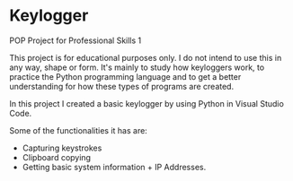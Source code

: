 # Keylogger
POP Project for Professional Skills 1

This project is for educational purposes only.
I do not intend to use this in any way, shape or form.
It's mainly to study how keyloggers work, to practice the Python programming language and to get a better understanding for how these types of programs are created.

In this project I created a basic keylogger by using Python in Visual Studio Code.

Some of the functionalities it has are:

- Capturing keystrokes
- Clipboard copying
- Getting basic system information + IP Addresses.
